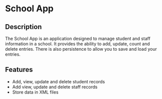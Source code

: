 # School App

## Description

The School App is an application designed to manage student and staff information in a school. It provides the ability to add, update, count and delete entries. There is also persistence to allow you to save and load your entries.

## Features

- Add, view, update and delete student records
- Add view, update and delete staff records
- Store data in XML files
